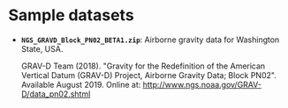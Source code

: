 # Sample datasets

- **`NGS_GRAVD_Block_PN02_BETA1.zip`**: Airborne gravity data for Washington State, USA.

    GRAV-D Team (2018). "Gravity for the Redefinition of the American Vertical Datum
    (GRAV-D) Project, Airborne Gravity Data; Block PN02". Available August 2019. Online
    at: http://www.ngs.noaa.gov/GRAV-D/data_pn02.shtml
